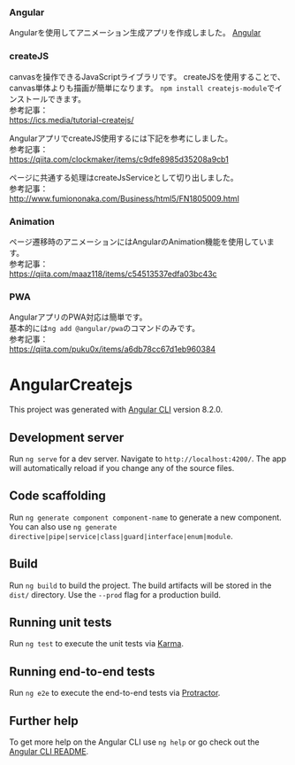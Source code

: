 ### Angular
Angularを使用してアニメーション生成アプリを作成しました。
[Angular](https://angular.jp/)

### createJS
canvasを操作できるJavaScriptライブラリです。
createJSを使用することで、canvas単体よりも描画が簡単になります。
`npm install createjs-module`でインストールできます。  
参考記事：  
https://ics.media/tutorial-createjs/

AngularアプリでcreateJS使用するには下記を参考にしました。  
参考記事：  
https://qiita.com/clockmaker/items/c9dfe8985d35208a9cb1

ページに共通する処理はcreateJsServiceとして切り出しました。  
参考記事：  
http://www.fumiononaka.com/Business/html5/FN1805009.html

### Animation
ページ遷移時のアニメーションにはAngularのAnimation機能を使用しています。  
参考記事：  
https://qiita.com/maaz118/items/c54513537edfa03bc43c

### PWA
AngularアプリのPWA対応は簡単です。  
基本的には`ng add @angular/pwa`のコマンドのみです。  
参考記事：  
https://qiita.com/puku0x/items/a6db78cc67d1eb960384

# AngularCreatejs

This project was generated with [Angular CLI](https://github.com/angular/angular-cli) version 8.2.0.

## Development server

Run `ng serve` for a dev server. Navigate to `http://localhost:4200/`. The app will automatically reload if you change any of the source files.

## Code scaffolding

Run `ng generate component component-name` to generate a new component. You can also use `ng generate directive|pipe|service|class|guard|interface|enum|module`.

## Build

Run `ng build` to build the project. The build artifacts will be stored in the `dist/` directory. Use the `--prod` flag for a production build.

## Running unit tests

Run `ng test` to execute the unit tests via [Karma](https://karma-runner.github.io).

## Running end-to-end tests

Run `ng e2e` to execute the end-to-end tests via [Protractor](http://www.protractortest.org/).

## Further help

To get more help on the Angular CLI use `ng help` or go check out the [Angular CLI README](https://github.com/angular/angular-cli/blob/master/README.md).
